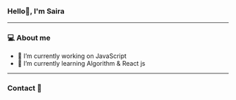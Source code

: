 ### Hello👋, I'm Saira

<hr>
<!--
**sairatabassum/sairatabassum** is a ✨ _special_ ✨ repository because its `README.md` (this file) appears on your GitHub profile.-->

### :computer: About me

- 🔭 I’m currently working on JavaScript
- 🌱 I’m currently learning Algorithm & React js

<hr>

### Contact :pushpin:



